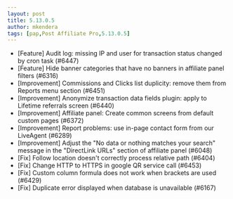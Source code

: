 ```yaml
---
layout: post
title: 5.13.0.5
author: mkendera
tags: [pap,Post Affiliate Pro,5.13.0.5]
---
```


- [Feature] Audit log: missing IP and user for transaction status changed by cron task (#6447)
- [Feature] Hide banner categories that have no banners in affiliate panel filters (#6316)
- [Improvement] Commissions and Clicks list duplicity: remove them from Reports menu section (#6451)
- [Improvement] Anonymize transaction data fields plugin: apply to Lifetime referrals screen (#6440)
- [Improvement] Affiliate panel: Create common screens from default custom pages (#6372)
- [Improvement] Report problems: use in-page contact form from our LiveAgent (#6289)
- [Improvement] Adjust the "No data or nothing matches your search" message in the "DirectLink URLs" section of affiliate panel (#6048)
- [Fix] Follow location doesn't correctly process relative path (#6404)
- [Fix] Change HTTP to HTTPS in google QR service call (#6453)
- [Fix] Custom column formula does not work when brackets are used (#6429)
- [Fix] Duplicate error displayed when database is unavailable (#6167)
